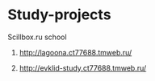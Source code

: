 # Study-projects
Scillbox.ru school
1. http://lagoona.ct77688.tmweb.ru/

2. http://evklid-study.ct77688.tmweb.ru/
